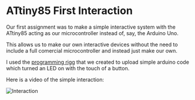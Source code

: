 # ATtiny85 First Interaction

Our first assignment was to make a simple interactive system with the ATtiny85 acting as our microcontroller instead of, say, the Arduino Uno. 

This allows us to make our own interactive devices without the need to include a full comercial microcontroller and instead just make our own. 

I used the [programming rig](https://github.com/boatshaman/HomemadeHardware/tree/master/ATtiny85_Jig)g that we created to upload simple arduino code which turned an LED on with the touch of a button. 

Here is a video of the simple interaction:

![Interaction](media/push.gif)





